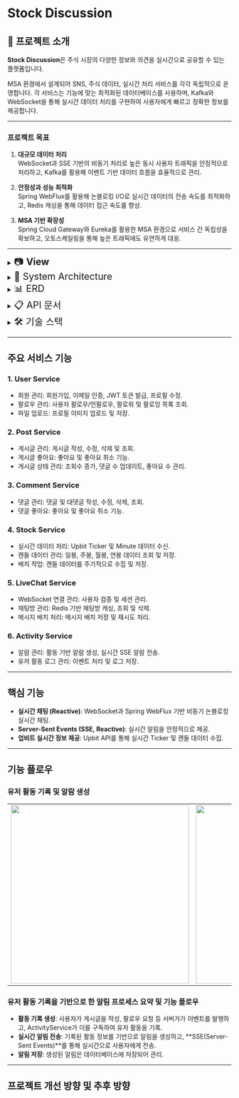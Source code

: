 

# Stock Discussion

## 📕 프로젝트 소개
**Stock Discussion**은 주식 시장의 다양한 정보와 의견을 실시간으로 공유할 수 있는 플랫폼입니다.

MSA 환경에서 설계되어 SNS, 주식 데이터, 실시간 처리 서비스를 각각 독립적으로 운영합니다. 각 서비스는 기능에 맞는 최적화된 데이터베이스를 사용하며, Kafka와 WebSocket을 통해 실시간 데이터 처리를 구현하여 사용자에게 빠르고 정확한 정보를 제공합니다.

---
### 프로젝트 목표

1. **대규모 데이터 처리**  
   WebSocket과 SSE 기반의 비동기 처리로 높은 동시 사용자 트래픽을 안정적으로 처리하고, Kafka를 활용해 이벤트 기반 데이터 흐름을 효율적으로 관리.

2. **안정성과 성능 최적화**  
   Spring WebFlux를 활용해 논블로킹 I/O로 실시간 데이터의 전송 속도를 최적화하고, Redis 캐싱을 통해 데이터 접근 속도를 향상.

3. **MSA 기반 확장성**  
   Spring Cloud Gateway와 Eureka를 활용한 MSA 환경으로 서비스 간 독립성을 확보하고, 오토스케일링을 통해 높은 트래픽에도 유연하게 대응.


---

<details>
  <summary><span style="font-size: 21px;">📷 <b>View</b></span></summary>

  <table>
    <tr>
      <td><img src="https://github.com/user-attachments/assets/bb9917ff-8229-44b9-b37e-e2c3b52f792d" width="400"/></td>
      <td><img src="https://github.com/user-attachments/assets/d7b33490-0d20-4e8f-8a10-18f5843579fa" width="400"/></td>
    </tr>
    <tr>
      <td><img src="https://github.com/user-attachments/assets/c61dbaa0-0409-463e-b120-88e5e9087fac" width="400"/></td>
      <td><img src="https://github.com/user-attachments/assets/9ea67c90-23b3-4146-9b40-9e5017f68ad9" width="400"/></td>
    </tr>
  </table>

</details>



<details>
  <summary><span style="font-size: 21px;">📂 System Architecture</summary>
  <img src="https://github.com/user-attachments/assets/3bff9c68-7667-4606-9f19-f7ebdca59a20" alt="Architecture">
</details>

<details>
  <summary><span style="font-size: 21px;">📊 ERD</summary>
  <img src="https://github.com/user-attachments/assets/4091b794-ef9b-4a23-8ac9-4d10908863e3" alt="ERD">
</details>

<details>
  <summary><span style="font-size: 21px;">📋 API 문서</summary>
  포스트맨으로 작성 예정
</details>

<details>
  <summary><span style="font-size: 21px;">🛠️ 기술 스택 </summary>
### **Backend**
Spring Boot, Spring Cloud Gateway, Eureka, OpenFeign, Spring Security, Spring WebFlux, Apache Kafka

### **Database**
MySQL, PostgreSQL, Redis (캐싱)

### **Real-Time Communication**
WebSocket, Server-Sent Events (SSE)

### **External API Integration**
Upbit Open API

### **Monitoring & Testing**
Grafana, InfluxDB, K6, Telegraf

### **Infrastructure**
Docker, Docker Compose

</details>

---


## 주요 서비스 기능

### 1. **User Service**
- 회원 관리: 회원가입, 이메일 인증, JWT 토큰 발급, 프로필 수정.
- 팔로우 관리: 사용자 팔로우/언팔로우, 팔로워 및 팔로잉 목록 조회.
- 파일 업로드: 프로필 이미지 업로드 및 저장.

### 2. **Post Service**
- 게시글 관리: 게시글 작성, 수정, 삭제 및 조회.
- 게시글 좋아요: 좋아요 및 좋아요 취소 기능.
- 게시글 상태 관리: 조회수 증가, 댓글 수 업데이트, 좋아요 수 관리.

### 3. **Comment Service**
- 댓글 관리: 댓글 및 대댓글 작성, 수정, 삭제, 조회.
- 댓글 좋아요: 좋아요 및 좋아요 취소 기능.

### 4. **Stock Service**
- 실시간 데이터 처리: Upbit Ticker 및 Minute 데이터 수신.
- 캔들 데이터 관리: 일봉, 주봉, 월봉, 연봉 데이터 조회 및 저장.
- 배치 작업: 캔들 데이터를 주기적으로 수집 및 저장.

### 5. **LiveChat Service**
- WebSocket 연결 관리: 사용자 검증 및 세션 관리.
- 채팅방 관리: Redis 기반 채팅방 캐싱, 조회 및 삭제.
- 메시지 배치 처리: 메시지 배치 저장 및 재시도 처리.

### 6. **Activity Service**
- 알람 관리: 활동 기반 알람 생성, 실시간 SSE 알람 전송.
- 유저 활동 로그 관리: 이벤트 처리 및 로그 저장.

---

## 핵심 기능

- **실시간 채팅 (Reactive)**: WebSocket과 Spring WebFlux 기반 비동기 논블로킹 실시간 채팅.
- **Server-Sent Events (SSE, Reactive)**: 실시간 알림을 안정적으로 제공.
- **업비트 실시간 정보 제공**: Upbit API를 통해 실시간 Ticker 및 캔들 데이터 수집.

---

## 기능 플로우

### 유저 활동 기록 및 알람 생성

<table>
  <tr>
    <td><img src="https://github.com/user-attachments/assets/9c414731-4b27-44e8-aa22-78ed6b9f998e" width="400"/></td>
    <td><img src="https://github.com/user-attachments/assets/6e831e47-5cd4-42c5-a7d4-31ba5fe8d00a" width="400"/></td>
  </tr>
</table>

### 유저 활동 기록을 기반으로 한 알림 프로세스 요약 및 기능 플로우

- **활동 기록 생성**: 사용자가 게시글을 작성, 팔로우 요청 등  서버가가 이벤트를 발행하고, ActivityService가 이를 구독하여 유저 활동을 기록.
- **실시간 알림 전송**: 기록된 활동 정보를 기반으로 알림을 생성하고, **SSE(Server-Sent Events)**를 통해 실시간으로 사용자에게 전송.
- **알림 저장**: 생성된 알림은 데이터베이스에 저장되어 관리.


---


## 프로젝트 개선 방향 및 추후 방향




